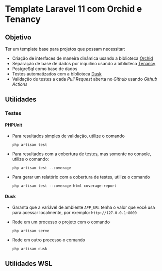 # Template Laravel 11 com Orchid e Tenancy

## Objetivo

Ter um template base para projetos que possam necessitar:
- Criação de interfaces de maneira dinâmica usando a biblioteca [Orchid](https://orchid.software/)
- Separação de base de dados por inquilino usando a biblioteca [Tenancy](https://tenancyforlaravel.com/)
- PostgreSql como base de dados
- Testes automatizados com a biblioteca [Dusk](https://laravel.com/docs/11.x/dusk)
- Validação de testes a cada *Pull Request* aberta no *Github* usando *Github Actions*

## Utilidades

### Testes

#### PHPUnit

- Para resultados simples de validação, utilize o comando 
    ```console
    php artisan test
    ```
- Para resultados com a cobertura de testes, mas somente no console, utilize o comando:

  ```
  php artisan test --coverage
  ```

- Para gerar um relatório com a cobertura de testes, utilize o comando
  
  ```console
  php artisan test --coverage-html coverage-report
  ```

#### Dusk

- Garanta que a variável de ambiente `APP_URL` tenha o valor que você usa para acessar localmente, por exemplo: `http://127.0.0.1:8000`
- Rode em um processo o projeto com o comando
    
    ```console
    php artisan serve
    ```
- Rode em outro processo o comando 
    ```console
    php artisan dusk
    ```

## Utilidades WSL

